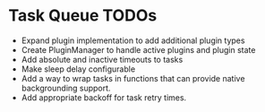 # Task Queue TODOs

- Expand plugin implementation to add additional plugin types
- Create PluginManager to handle active plugins and plugin state
- Add absolute and inactive timeouts to tasks
- Make sleep delay configurable
- Add a way to wrap tasks in functions that can provide native backgrounding support.
- Add appropriate backoff for task retry times.